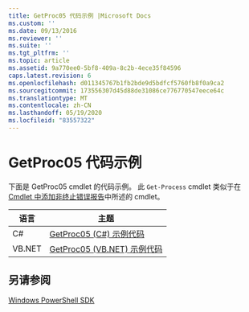 ```yaml
---
title: GetProc05 代码示例 |Microsoft Docs
ms.custom: ''
ms.date: 09/13/2016
ms.reviewer: ''
ms.suite: ''
ms.tgt_pltfrm: ''
ms.topic: article
ms.assetid: 9a770ee0-5bf8-409a-8c2b-4ece35f84596
caps.latest.revision: 6
ms.openlocfilehash: d011345767b1fb2bde9d5bdfcf5760fb8f0a9ca2
ms.sourcegitcommit: 173556307d45d88de31086ce776770547eece64c
ms.translationtype: MT
ms.contentlocale: zh-CN
ms.lasthandoff: 05/19/2020
ms.locfileid: "83557322"
---
```

# <a name="getproc05-code-samples"></a>GetProc05 代码示例

下面是 GetProc05 cmdlet 的代码示例。 此 `Get-Process` cmdlet 类似于在[Cmdlet 中添加非终止错误报告](../cmdlet/adding-non-terminating-error-reporting-to-your-cmdlet.md)中所述的 cmdlet。

|语言|主题|
|--------------|-----------|
|C#|[GetProc05 (C#) 示例代码](./getproc05-csharp-sample-code.md)|
|VB.NET|[GetProc05 (VB.NET) 示例代码](./getproc05-vb-net-sample-code.md)|

## <a name="see-also"></a>另请参阅

[Windows PowerShell SDK](../windows-powershell-reference.md)
